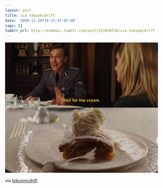 ```yaml
---
layout: post
title: via tokyomcdrift
date: '2009-11-20T14:32:47-05:00'
tags: []
tumblr_url: http://endemic.tumblr.com/post/251050726/via-tokyomcdrift
---
```

 ![](/tumblr_files/tumblr_ktaye1CQLK1qz80f1o1_1280.jpg)  

via [tokyomcdrift](http://tokyomcdrift.tumblr.com/post/249815808/prettyfoods-unicornology)

